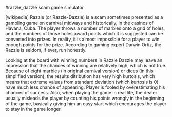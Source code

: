 #razzle_dazzle scam game simulator


[wikipedia] Razzle (or Razzle-Dazzle) is a scam sometimes presented as a gambling game on carnival midways and historically, in the casinos of Havana, Cuba. The player throws a number of marbles onto a grid of holes, and the numbers of those holes award points which it is suggested can be converted into prizes. In reality, it is almost impossible for a player to win enough points for the prize. According to gaming expert Darwin Ortiz, the Razzle is seldom, if ever, run honestly.

Looking at the board with winning numbers in Razzle Dazzle may leave an impression that the chances of winning are relatively high, which is not true. Because of eight marbles (in original carnival version) or dices (in this simplified version), the results ditribution has very high kurtosis, which means that extreme values from standard deviation (which kurtosis is 0) have much less chance of appearing. Player is fooled by overestimating his chances of success. Also, when playing the game in real life, the dealer usually misleads the player by counting his points wrongly in the beginning of the game, basically giving him an easy start which encourages the player to stay in the game longer. 



